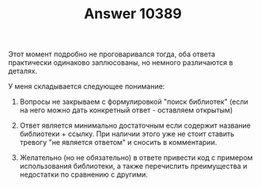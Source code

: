 ﻿---
title: "Answer 10389"
se.owner.user_id: 213987
se.owner.display_name: "A K"
se.owner.link: "https://ru.meta.stackoverflow.com/users/213987/a-k"
se.answer_id: 10389
se.question_id: 10387
se.post_type: answer
se.is_accepted: False
---
<p>Этот момент подробно не проговаривался тогда, оба ответа практически одинаково заплюсованы, но немного различаются в деталях.</p>

<p>У меня складывается следующее понимание:</p>

<ol>
<li><p>Вопросы не закрываем с формулировкой "поиск библиотек" (если на него можно дать конкретный ответ - оставляем открытым)</p></li>
<li><p>Ответ является минимально достаточным если содержит название библиотеки + ссылку. При наличии этого уже не стоит ставить тревогу "не является ответом" и сносить в комментарии.</p></li>
<li><p>Желательно (но не обязательно) в ответе привести код с примером использования библиотеки, а также перечислить преимущества и недостатки по сравнению с другими.</p></li>
</ol>
